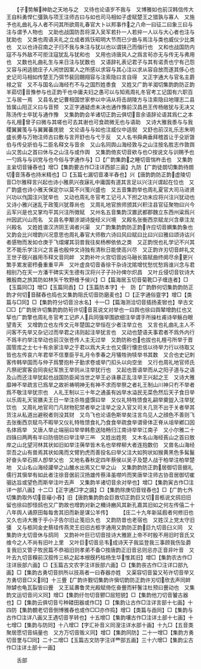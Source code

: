 <!-- { "loadSidebar": true } -->
　　【子势解神助之天地与之　又待也论语岁不我与　又博雅如也前汉韩信传大王自料勇悍仁彊孰与项王注师古曰与如也司马相如子虚赋楚王之猎孰与寡人　又施予也礼曲礼与人者不问其所欲周礼春官大卜以邦事作之八命一曰征二曰象三曰与注与谓予人物也　又助也战国防吾将深入吴军若扑一人若捽一人以与大心者也注与犹助也　又类也周语夫礼之立成者爲饫昭明大节而已少曲与焉注与类也威仪少比类也　又以也诗召南之子归不我与朱注与犹以也以谓挟己而偕行也　又和也战国防内寇不与外敌不可拒注寇犹乱与犹和也　又用也诗唐风人之爲言茍亦无与传无与弗用也　又数也礼曲礼生与来日注与犹数也　又语辞礼表记君子与其有诺责也宁有己怨　又容与闲适貌庄子人闲世因案人之所感以求容与其心注以求从容自放而遂其侈心也史记司马相如传楚王乃弭节裴回翺翔容与注索隐曰言自得　又正字通大与官名主爵禄之官　又不与国名山海经冇不与之国烈姓黍食　又姓又广韵羊洳切集韵韵防正韵羊茹切音豫参与也正韵干也中庸夫妇之愚可以与知焉周礼冬官考工记国有六职百工与居一焉　又县名史记曹相国世家参以中涓从将击胡陵方与注索隐曰地理志二县皆属山阳正义曰与音预　又正字通疑虑未决也通作豫前汉昌邑王传杨敞犹与无决又陈汤传士卒犹与通作豫　又集韵韵会羊诸切正韵云俱切音余语辞论语其爲仁之本与礼檀曾子曰微与其嗟也可去其谢也可食疏微无也与语助　又诗大雅我黍与与我稷翼翼笺与与翼翼蕃庑貌　文论语与与如也注威仪中适貎　又舒也前汉礼乐志朱明盛长旉与万物注师古曰敷与言开舒也与弋于反　又人名书舜典垂拜稽首让于殳斨曁伯与传殳斨伯与二臣名释文与音余　又山名同舆山海经敦与之山注按名胜志作敦舆山又苦山之首曰休与之山注与或作舆　又集韵倚亥切音欸与也○按说文与训赐予也一勺爲与与训党与也今俗与字通作与】□【广韵集韵之睡切音惴杵击也　又集韵主繠切音锤舂也】增□【集韵要古作□注详西部三画】九防【广韵徒朗切集韵待朗切音荡舂也持米精也】□【玉篇七漏切音凑半舂也】兴【唐韵韵防正韵虚陵切音□尔雅释言兴起也诗小雅夙兴夜寐礼中庸国有道其言足以兴注兴谓起在位也　又广韵盛也诗小雅天保定尔以莫不兴笺兴盛也　又五音集韵举也周礼夏官大司马进贤兴功以作国注兴犹举也　又动也周礼冬官考工记弓人下拊之功末应将兴注兴犹动也　又诗小雅兴迷乱于政笺兴犹尊尚也　又周礼地官旅师颁其兴积注县官征聚物曰兴今云军兴是也又掌均平其兴注所徴赋　又州名五音集韵汉置武都郡魏立东西州粱爲兴州因武兴山而名　又县名李颙涉湖诗旋经义兴境　又殿名张衡西京赋龙兴含章注龙兴殿名　又姓姓谱汉济阴王谒者兴渠　又广韵集韵韵防正韵许应切音嬹集韵象也　又韵会比兴增韵兴况意思也周礼春官大师敎六诗曰风曰赋曰比曰兴曰雅曰颂诗诂兴者感物而发如仓庚于飞熠燿其羽昔我往矣杨栁依依之类　又正韵悦也礼学记不兴其艺不能乐学注兴之言喜也殷仲文诗独有清秋日能使高兴尽　又正韵许刃切音衅礼文王世子旣兴器用币释文音同衅　又韵补叶火宫切音凶马融长笛赋曲终阕尽余更兴繁手累发密栉叠重重平声　又叶虚良切音香徐干杂诗沈隂增忧愁忧愁爲谁兴念与君相别乃在天一方潘干碑实天生德有汉将兴子子孙孙俾尔炽昌　又叶丘侵切音钦诗大雅殷商之旅其防如林矢千牧野维予侯兴】□【篇海居玉切音菊靴□子缠连者】□【玉篇同□】增□【玉篇同臿】□【玉篇防本字】十　防【广韵酢何切集韵韵防正韵才何切音醝舂也捣也又集韵阻氏切音防磨麦也】□【正字通俗韲字】增□【类篇与□同】□【集韵符分切音汾水名】十一□【篇海测洽切音插扬麦锨也】举古文□□【广韵居许切集韵韵防茍许切音莒说文对举也一曰舆也徐曰舆辇增韵扛也又挈也广韵擎也周礼冬官考工记庐人兵同强举围欲细注举谓手所操杜甫诗举觞白眼望青天　又增韵立也左传文元年楚国之举恒在少者注举立也　又言也礼曲礼主人不问客不先举又杂记过而举君之讳则起注举犹言也　又动也楚语夫事君者不爲外内行不爲丰约举注举动也前汉张苍传人主无过举　又韵防称也也拔也礼檀弓所举于晋国管库之士七十有余家注举之于君以爲大夫士也又儒行懐忠信以待举力行以待取又皆也左传哀六年君举不信羣臣乎礼月令季春之月犠牲驹犊举书其数　又合也史记刺客传韩举国而与仲子爲讐抱朴子勤求卷或举门扣头以向空坐　又行也周礼地官师氏凡祭祀賔客会同丧纪军旅王举则从注举犹行也　又起也晋语举而从之阳子道与之语及山而还注举犹起也战国防臣闻当世之举王必诛暴正乱注举王兴起之王　又诗大雅靡神不举疏言已爲旱之故祈祷明神无有神不求而举祭之者礼王制山川神只冇不举者爲不敬注举犹宗也　人礼王制以三十年之通虽有凶旱水溢民无菜色然后天子食日举以乐周礼天官膳夫王日一举注杀牲盛馔曰举　又仪礼特牲馈食礼嗣举奠盥入注举犹饮也　又周礼地官司门凡财物犯禁者举之注举之没入官又司关几货不出于关者举其货注从私道出避税者则没其财　又鸟飞也论语色斯举矣注言鸟见人之顔色不善则飞去张衡西京赋鸟不暇举又仪礼特牲馈食礼乃食食举疏食举谓骨体正脊从俎举鄕口因名体爲举　又唐人举止端丽曰举举韩愈送陆畅归江南诗举举江南子　又小尔雅二十四铢曰两两有半曰防倍防曰举注举三襾　又姓出姓苑　又木名山海经萯山之首曰敖岸之山北望河林其状如旧如举注蒨举皆木名也举榉柳大者连抱数仞　又兽名山海经崇吾之山有兽焉其状如禺而文臂豹虎而善投名曰举父注大如狗状如猴黄黑色多髯鬣好奋头举石掷人卽举父也　又地名春秋定四年蔡侯以吴子及楚人战于柏举注柏举楚地　又山名山海经讙举之山雒水出焉又仁举之山　又集韵韵防正韵居御切音据礼儒行其愼举有如此者注徐音倨前汉扬雄传蔡泽虽噤吟而笑唐举注师古协音居御切崔骃达旨或望色而斯举注叶去声　又集韵羊诸切音余对举也】增□【集韵寅古作□注详宀部八画】十二□【正字通□字之譌】□【集韵除庚切音锃舂也】□【广韵七外切集韵取外切音襊小舂】旧【唐韵集韵韵会巨救切正韵巨又切音柩说文鸱旧旧留也徐曰卽怪鸱也又广韵故也增韵对新之穪诗豳风其新孔嘉其旧如之何左传僖二十八年舆人诵原田每每舍其旧而新是谋公羊传】
　　【庄二十九年新延廏者何修旧也　又久也诗大雅于乎小子告尔旧止笺旧久也　又韵防昔也老宿也　又姓汉上党太守旧彊　又与柩同金史蔡珪传燕灵王旧旧古柩字通用又韵防正韵巨九切音臼义同　又集韵许尢切音休与鸱同　又韵补叶巨已切音技诗大雅匪上帝不时殷不用旧时音氏又维今之人不尚有旧叶上里　又叶巨切音忌韦成诗天子我监登我三事顾我伤坠爵复我旧又管子牧民篇不恭祖旧则孝弟不备○按唐韵正旧音忌则忌亦正音非叶音　又叶去九切音糗前汉叙传三枿之起本根旣朽枯杨生华惟其旧】增□【集韵农古作□注详辰部六画】□【玉篇古文农字注详辰部六画】□【集韵丧古作□注详口部九画】□【集韵古勇切音拱所以技鬲者一曰舂器亦姓　又渠容切音蛩又茍许切音举又方勇切音□义同】十三舋【广韵许觐切集韵许愼切韵防正韵许刃切欣去声同衅隙罅也龟瓦裂皆曰舋　又王延夀鲁灵光殿赋倚仡奋舋而轩鬐注杜预曰舋动也　又集韵文运切音问义同】增□【集韵纡勿切音鬰□屈短貌】□【集韵他刀切音饕古器也】□【集韵云俱切音亏种耧田器或作□】□【集韵让古作□注详言部十七画】十四防【集韵覩老切音倒博雅舂也或作□□亦作捣】增□【类篇与臿同】□【集韵与古作□注详八画又王遇切音芋转也】十五增□【集韵壤古作□注详土部十七画】十七增□【集韵与防同】十八增□【字汇补音义同溲注详水部十画】十九□【五音类聚居愿切音绢量也　又方万切音贩义同】增□【集韵同防】二十一增□【集韵方勇切音覂与□同】二十二增□【玉篇古文防字注详覀部五画】三十六增□【集韵尘古作□注详土部十一画】

　　舌部
